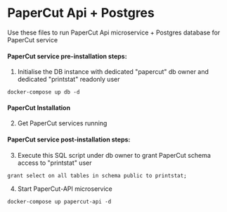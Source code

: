 # PaperCut Api + Postgres
Use these files to run PaperCut Api microservice + Postgres database for PaperCut service


#### PaperCut service pre-installation steps:
1. Initialise the DB instance with dedicated "papercut" db owner and dedicated "printstat" readonly user

```docker-compose up db -d```

#### PaperCut Installation
2. Get PaperCut services running

#### PaperCut service post-installation steps:

3. Execute this SQL script under db owner to grant PaperCut schema access to "printstat" user

```grant select on all tables in schema public to printstat;```

4. Start PaperCut-API microservice

```docker-compose up papercut-api -d```

